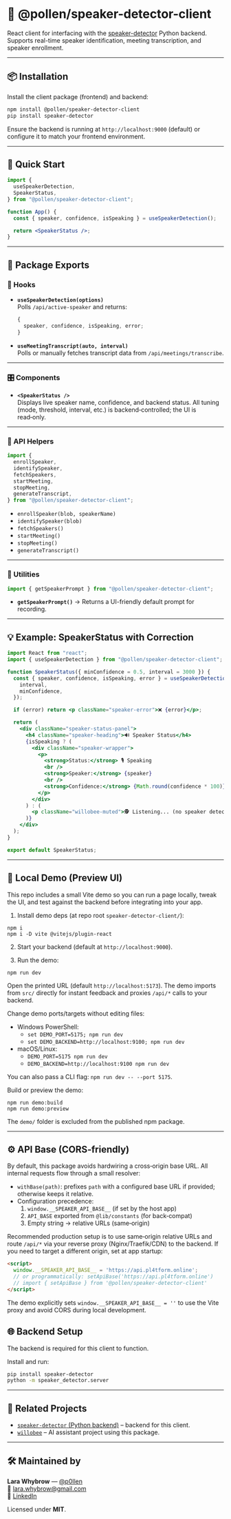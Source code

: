 # 🎤 @pollen/speaker-detector-client

React client for interfacing with the [speaker-detector](https://pypi.org/project/speaker-detector) Python backend.  
Supports real-time speaker identification, meeting transcription, and speaker enrollment.

---

## 📦 Installation

Install the client package (frontend) and backend:

```bash
npm install @pollen/speaker-detector-client
pip install speaker-detector
```

Ensure the backend is running at `http://localhost:9000` (default) or configure it to match your frontend environment.

---

## 🚀 Quick Start

```jsx
import {
  useSpeakerDetection,
  SpeakerStatus,
} from "@pollen/speaker-detector-client";

function App() {
  const { speaker, confidence, isSpeaking } = useSpeakerDetection();

  return <SpeakerStatus />;
}
```

---

## 🧱 Package Exports

### 🧠 Hooks

- **`useSpeakerDetection(options)`**  
  Polls `/api/active-speaker` and returns:

  ```js
  {
    speaker, confidence, isSpeaking, error;
  }
  ```

- **`useMeetingTranscript(auto, interval)`**  
  Polls or manually fetches transcript data from `/api/meetings/transcribe`.

---

### 🎛 Components

- **`<SpeakerStatus />`**  
  Displays live speaker name, confidence, and backend status. All tuning (mode, threshold, interval, etc.) is backend‑controlled; the UI is read‑only.

---

### 📡 API Helpers

```js
import {
  enrollSpeaker,
  identifySpeaker,
  fetchSpeakers,
  startMeeting,
  stopMeeting,
  generateTranscript,
} from "@pollen/speaker-detector-client";
```

- `enrollSpeaker(blob, speakerName)`
- `identifySpeaker(blob)`
- `fetchSpeakers()`
- `startMeeting()`
- `stopMeeting()`
- `generateTranscript()`

---

### 🧩 Utilities

```js
import { getSpeakerPrompt } from "@pollen/speaker-detector-client";
```

- **`getSpeakerPrompt()`** → Returns a UI-friendly default prompt for recording.

---

## 💡 Example: SpeakerStatus with Correction

```jsx
import React from "react";
import { useSpeakerDetection } from "@pollen/speaker-detector-client";

function SpeakerStatus({ minConfidence = 0.5, interval = 3000 }) {
  const { speaker, confidence, isSpeaking, error } = useSpeakerDetection({
    interval,
    minConfidence,
  });

  if (error) return <p className="speaker-error">❌ {error}</p>;

  return (
    <div className="speaker-status-panel">
      <h4 className="speaker-heading">🔊 Speaker Status</h4>
      {isSpeaking ? (
        <div className="speaker-wrapper">
          <p>
            <strong>Status:</strong> 🎙 Speaking
            <br />
            <strong>Speaker:</strong> {speaker}
            <br />
            <strong>Confidence:</strong> {Math.round(confidence * 100)}%
          </p>
        </div>
      ) : (
        <p className="willobee-muted">🕵️ Listening... (no speaker detected)</p>
      )}
    </div>
  );
}

export default SpeakerStatus;
```

---

## 🧪 Local Demo (Preview UI)

This repo includes a small Vite demo so you can run a page locally, tweak the UI, and test against the backend before integrating into your app.

1) Install demo deps (at repo root `speaker-detector-client/`):

```
npm i
npm i -D vite @vitejs/plugin-react
```

2) Start your backend (default at `http://localhost:9000`).

3) Run the demo:

```
npm run dev
```

Open the printed URL (default `http://localhost:5173`). The demo imports from `src/` directly for instant feedback and proxies `/api/*` calls to your backend.

Change demo ports/targets without editing files:

- Windows PowerShell:
  - `set DEMO_PORT=5175; npm run dev`
  - `set DEMO_BACKEND=http://localhost:9100; npm run dev`
- macOS/Linux:
  - `DEMO_PORT=5175 npm run dev`
  - `DEMO_BACKEND=http://localhost:9100 npm run dev`

You can also pass a CLI flag: `npm run dev -- --port 5175`.

Build or preview the demo:

```
npm run demo:build
npm run demo:preview
```

The `demo/` folder is excluded from the published npm package.

---

## ⚙️ API Base (CORS‑friendly)

By default, this package avoids hardwiring a cross‑origin base URL. All internal requests flow through a small resolver:

- `withBase(path)`: prefixes `path` with a configured base URL if provided; otherwise keeps it relative.
- Configuration precedence:
  1. `window.__SPEAKER_API_BASE__` (if set by the host app)
  2. `API_BASE` exported from `@lib/constants` (for back‑compat)
  3. Empty string → relative URLs (same‑origin)

Recommended production setup is to use same‑origin relative URLs and route `/api/*` via your reverse proxy (Nginx/Traefik/CDN) to the backend. If you need to target a different origin, set at app startup:

```html
<script>
  window.__SPEAKER_API_BASE__ = 'https://api.pl4tform.online';
  // or programmatically: setApiBase('https://api.pl4tform.online')
  // import { setApiBase } from '@pollen/speaker-detector-client'
</script>
```

The demo explicitly sets `window.__SPEAKER_API_BASE__ = ''` to use the Vite proxy and avoid CORS during local development.


## 🌐 Backend Setup

The backend is required for this client to function.

Install and run:

```bash
pip install speaker-detector
python -m speaker_detector.server
```

---

## 🔗 Related Projects

- [`speaker-detector` (Python backend)](https://pypi.org/project/speaker-detector) – backend for this client.
- [`willobee`](https://github.com/p0llen/willobee) – AI assistant project using this package.

---

## 🛠 Maintained by

**Lara Whybrow** — [@p0llen](https://github.com/p0llen)  
📧 lara.whybrow@gmail.com  
🔗 [LinkedIn](https://linkedin.com/in/lara-whybrow/)

Licensed under **MIT**.
